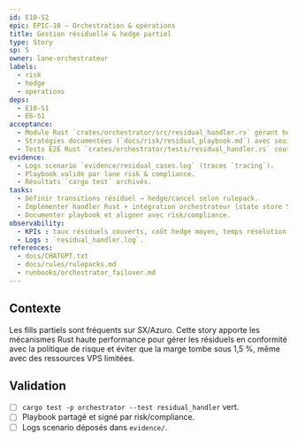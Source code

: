 ```yaml
---
id: E10-S2
epic: EPIC-10 — Orchestration & opérations
title: Gestion résiduelle & hedge partiel
type: Story
sp: 5
owner: lane-orchestrateur
labels:
  - risk
  - hedge
  - operations
deps:
  - E10-S1
  - E6-S1
acceptance:
  - Module Rust `crates/orchestrator/src/residual_handler.rs` gérant hedges partiels, buyback ou annulation selon ruleset risk.
  - Stratégies documentées (`docs/risk/residual_playbook.md`) avec seuils (temps, taille résiduelle, coût hedge).
  - Tests E2E Rust `crates/orchestrator/tests/residual_handler.rs` couvrant 10 scénarios (partial fill, suspension, latency spike).
evidence:
  - Logs scenario `evidence/residual_cases.log` (traces `tracing`).
  - Playbook validé par lane risk & compliance.
  - Résultats `cargo test` archivés.
tasks:
  - Définir transitions résiduel → hedge/cancel selon rulepack.
  - Implémenter handler Rust + intégration orchestrateur (state store SQLite + `tokio` tasks).
  - Documenter playbook et aligner avec risk/compliance.
observability:
  - KPIs : taux résiduels couverts, coût hedge moyen, temps résolution.
  - Logs : `residual_handler.log`.
references:
  - docs/CHATGPT.txt
  - docs/rules/rulepacks.md
  - runbooks/orchestrator_failover.md
---
```


## Contexte
Les fills partiels sont fréquents sur SX/Azuro. Cette story apporte les mécanismes Rust haute performance pour gérer les résiduels en conformité avec la politique de risque et éviter que la marge tombe sous 1,5 %, même avec des ressources VPS limitées.

## Validation
- [ ] `cargo test -p orchestrator --test residual_handler` vert.
- [ ] Playbook partagé et signé par risk/compliance.
- [ ] Logs scenario déposés dans `evidence/`.
